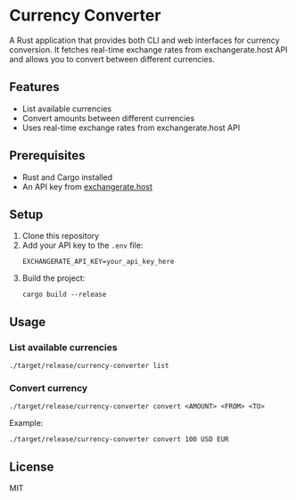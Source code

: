 # Currency Converter

A Rust application that provides both CLI and web interfaces for currency conversion. It fetches real-time exchange rates from exchangerate.host API and allows you to convert between different currencies.

## Features

- List available currencies
- Convert amounts between different currencies
- Uses real-time exchange rates from exchangerate.host API

## Prerequisites

- Rust and Cargo installed
- An API key from [exchangerate.host](https://exchangerate.host)

## Setup

1. Clone this repository
2. Add your API key to the `.env` file:
   ```
   EXCHANGERATE_API_KEY=your_api_key_here
   ```
3. Build the project:
   ```
   cargo build --release
   ```

## Usage

### List available currencies

```
./target/release/currency-converter list
```

### Convert currency

```
./target/release/currency-converter convert <AMOUNT> <FROM> <TO>
```

Example:
```
./target/release/currency-converter convert 100 USD EUR
```

## License

MIT
